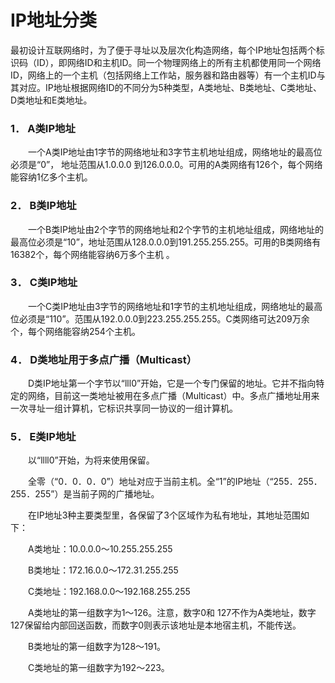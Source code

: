 # IP地址分类

最初设计互联网络时，为了便于寻址以及层次化构造网络，每个IP地址包括两个标识码（ID），即网络ID和主机ID。同一个物理网络上的所有主机都使用同一个网络ID，网络上的一个主机（包括网络上工作站，服务器和路由器等）有一个主机ID与其对应。IP地址根据网络ID的不同分为5种类型，A类地址、B类地址、C类地址、D类地址和E类地址。

### 1． A类IP地址 

　　一个A类IP地址由1字节的网络地址和3字节主机地址组成，网络地址的最高位必须是“0”， 地址范围从1.0.0.0 到126.0.0.0。可用的A类网络有126个，每个网络能容纳1亿多个主机。

### 2． B类IP地址 

　　一个B类IP地址由2个字节的网络地址和2个字节的主机地址组成，网络地址的最高位必须是“10”，地址范围从128.0.0.0到191.255.255.255。可用的B类网络有16382个，每个网络能容纳6万多个主机 。

### 3． C类IP地址 

　　一个C类IP地址由3字节的网络地址和1字节的主机地址组成，网络地址的最高位必须是“110”。范围从192.0.0.0到223.255.255.255。C类网络可达209万余个，每个网络能容纳254个主机。

### 4． D类地址用于多点广播（Multicast）

　　D类IP地址第一个字节以“lll0”开始，它是一个专门保留的地址。它并不指向特定的网络，目前这一类地址被用在多点广播（Multicast）中。多点广播地址用来一次寻址一组计算机，它标识共享同一协议的一组计算机。

### 5． E类IP地址 

　　以“llll0”开始，为将来使用保留。

　　全零（“0．0．0．0”）地址对应于当前主机。全“1”的IP地址（“255．255．255．255”）是当前子网的广播地址。

　　在IP地址3种主要类型里，各保留了3个区域作为私有地址，其地址范围如下：

　　A类地址：10.0.0.0～10.255.255.255

　　B类地址：172.16.0.0～172.31.255.255

　　C类地址：192.168.0.0～192.168.255.255

　　A类地址的第一组数字为1～126。注意，数字0和 127不作为A类地址，数字127保留给内部回送函数，而数字0则表示该地址是本地宿主机，不能传送。

　　B类地址的第一组数字为128～191。

　　C类地址的第一组数字为192～223。

